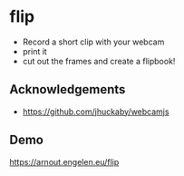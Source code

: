 # flip

* Record a short clip with your webcam
* print it
* cut out the frames and create a flipbook!

## Acknowledgements

* https://github.com/jhuckaby/webcamjs

## Demo

https://arnout.engelen.eu/flip

